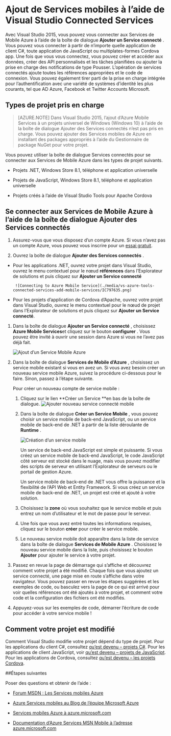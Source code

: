 <properties 
   pageTitle="Ajout de Services mobiles à l’aide de Services connectés dans Visual Studio | Microsoft Azure"
   description="Ajouter des Services mobiles à l’aide de la boîte de dialogue Visual Studio ajouter Services connectés"
   services="visual-studio-online"
   documentationCenter="na"
   authors="mlhoop"
   manager="douge"
   editor="" />
<tags 
   ms.service="visual-studio-online"
   ms.devlang="na"
   ms.topic="article"
   ms.tgt_pltfrm="na"
   ms.workload="mobile"
   ms.date="12/16/2015"
   ms.author="mlearned" />

# <a name="adding-mobile-services-by-using-visual-studio-connected-services"></a>Ajout de Services mobiles à l’aide de Visual Studio Connected Services

Avec Visual Studio 2015, vous pouvez vous connecter aux Services de Mobile Azure à l’aide de la boîte de dialogue **Ajouter un Service connecté** . Vous pouvez vous connecter à partir de n’importe quelle application de client C#, toute application de JavaScript ou multiplates-formes Cordova app. Une fois que vous vous connectez, vous pouvez créer et accéder aux données, créer des API personnalisés et les tâches planifiées ou ajouter la prise en charge des notifications de type Pousser.  L’opération de services connectés ajoute toutes les références appropriées et le code de connexion. Vous pouvez également tirer parti de la prise en charge intégrée pour l’authentification avec une variété de systèmes d’identité les plus courants, tel que AD Azure, Facebook et Twitter Accounts Microsoft.

## <a name="supported-project-types"></a>Types de projet pris en charge

>[AZURE.NOTE] Dans Visual Studio 2015, l’ajout d’Azure Mobile Services à un projets universel de Windows (Windows 10) à l’aide de la boîte de dialogue Ajouter des Services connectés n’est pas pris en charge. Vous pouvez ajouter des Services mobiles de Azure en installant des packages appropriés à l’aide du Gestionnaire de package NuGet pour votre projet.

Vous pouvez utiliser la boîte de dialogue Services connectés pour se connecter aux Services de Mobile Azure dans les types de projet suivants.

- Projets .NET, Windows Store 8.1, téléphone et application universelle

- Projets de JavaScript, Windows Store 8.1, téléphone et application universelle

- Projets créés à l’aide de Visual Studio Tools pour Apache Cordova


## <a name="connect-to-azure-mobile-services-using-the-add-connected-services-dialog"></a>Se connecter aux Services de Mobile Azure à l’aide de la boîte de dialogue Ajouter des Services connectés

1. Assurez-vous que vous disposez d’un compte Azure. Si vous n’avez pas un compte Azure, vous pouvez vous inscrire pour un [essai gratuit](http://go.microsoft.com/fwlink/?LinkId=518146).

1. Ouvrez la boîte de dialogue **Ajouter des Services connectés** .
 - Pour les applications .NET, ouvrez votre projet dans Visual Studio, ouvrez le menu contextuel pour le nœud **références** dans l’Explorateur de solutions et puis cliquez sur **Ajouter un Service connecté**
 
        ![Connecting to Azure Mobile Service](./media/vs-azure-tools-connected-services-add-mobile-services/IC797635.png)

 - Pour les projets d’application de Cordova d’Apache, ouvrez votre projet dans Visual Studio, ouvrez le menu contextuel pour le nœud de projet dans l’Explorateur de solutions et puis cliquez sur **Ajouter un Service connecté**.

1. Dans la boîte de dialogue **Ajouter un Service connecté** , choisissez **Azure Mobile Services**et cliquez sur le bouton **configurer** . Vous pouvez être invité à ouvrir une session dans Azure si vous ne l’avez pas déjà fait.

    ![Ajout d’un Service Mobile Azure](./media/vs-azure-tools-connected-services-add-mobile-services/IC797636.png)

1. Dans la boîte de dialogue **Services de Mobile d’Azure** , choisissez un service mobile existant si vous en avez un. Si vous avez besoin créer un nouveau service mobile Azure, suivez la procédure ci-dessous pour le faire. Sinon, passez à l’étape suivante.

    Pour créer un nouveau compte de service mobile :
    1. Cliquez sur le lien **Créer un Service **en bas de la boîte de dialogue.
        ![Ajouter nouveau service connecté mobile](./media/vs-azure-tools-connected-services-add-mobile-services/IC797637.png)




    2. Dans la boîte de dialogue **Créer un Service Mobile** , vous pouvez choisir un service mobile de back-end JavaScript, ou un service mobile de back-end de .NET à partir de la liste déroulante de **Runtime** . 
  
        ![Création d’un service mobile](./media/vs-azure-tools-connected-services-add-mobile-services/IC797638.png)

        Un service de back-end JavaScript est simple et puissante. Si vous créez un service mobile de back-end JavaScript, le code JavaScript côté serveur est stocké dans le nuage, mais vous pouvez modifier des scripts de serveur en utilisant l’Explorateur de serveurs ou le portail de gestion Azure. 

        Un service mobile de back-end de .NET vous offre la puissance et la flexibilité de l’API Web et Entity Framework. Si vous créez un service mobile de back-end de .NET, un projet est créé et ajouté à votre solution. 

    1. Choisissez la **zone** où vous souhaitez que le service mobile et puis entrez un nom d’utilisateur et le mot de passe pour le serveur.
 
    1. Une fois que vous avez entré toutes les informations requises, cliquez sur le bouton **créer** pour créer le service mobile.
    2. Le nouveau service mobile doit apparaître dans la liste de service dans la boîte de dialogue **Services de Mobile Azure** . Choisissez le nouveau service mobile dans la liste, puis choisissez le bouton **Ajouter** pour ajouter le service à votre projet.
    

1. Passez en revue la page de démarrage qui s’affiche et découvrez comment votre projet a été modifié. Chaque fois que vous ajoutez un service connecté, une page mise en route s’affiche dans votre navigateur. Vous pouvez passer en revue les étapes suggérées et les exemples de code, ou basculez vers la page de ce qui est arrivé pour voir quelles références ont été ajoutés à votre projet, et comment votre code et la configuration des fichiers ont été modifiés.

1. Appuyez-vous sur les exemples de code, démarrer l’écriture de code pour accéder à votre service mobile !

## <a name="how-your-project-is-modified"></a>Comment votre projet est modifié

Comment Visual Studio modifie votre projet dépend du type de projet. Pour les applications du client C#, consultez [qu’est devenu – projets C#](http://go.microsoft.com/fwlink/p/?LinkId=513119). Pour les applications de client JavaScript, voir [qu’est devenu – projets de JavaScript](http://go.microsoft.com/fwlink/p/?LinkId=513120). Pour les applications de Cordova, consultez [qu’est devenu – les projets Cordova](http://go.microsoft.com/fwlink/p/?LinkId=513116).


##<a name="next-steps"></a>Étapes suivantes

Poser des questions et obtenir de l’aide : 

 - [Forum MSDN : Les Services mobiles Azure](https://social.msdn.microsoft.com/forums/azure/home?forum=azuremobile)

 - [Azure Services mobiles au Blog de l’équipe Microsoft Azure](https://azure.microsoft.com/blog/topics/mobile/)

 - [Services mobiles Azure à azure.microsoft.com](https://azure.microsoft.com/services/mobile-services/)

 - [Documentation d’Azure Services MSN Mobile à l’adresse azure.microsoft.com](https://azure.microsoft.com/documentation/services/mobile-services/)



